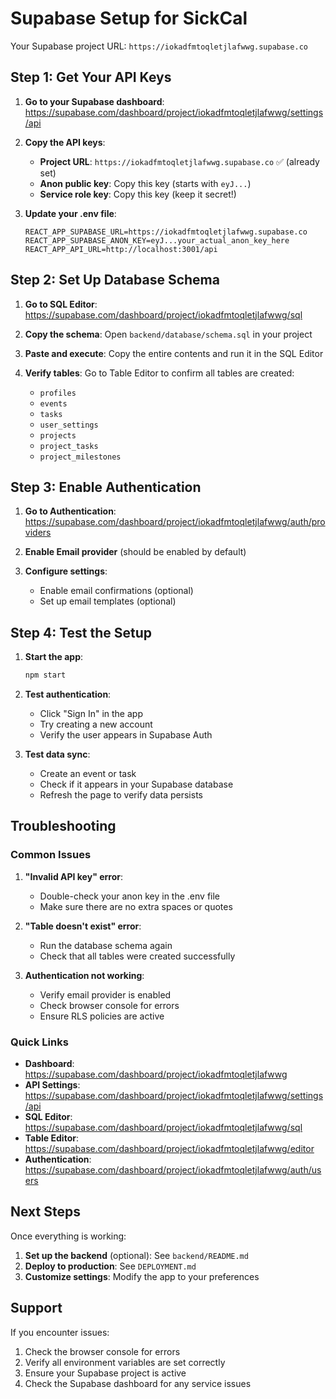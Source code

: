 # Supabase Setup for SickCal

Your Supabase project URL: `https://iokadfmtoqletjlafwwg.supabase.co`

## Step 1: Get Your API Keys

1. **Go to your Supabase dashboard**: https://supabase.com/dashboard/project/iokadfmtoqletjlafwwg/settings/api

2. **Copy the API keys**:
   - **Project URL**: `https://iokadfmtoqletjlafwwg.supabase.co` ✅ (already set)
   - **Anon public key**: Copy this key (starts with `eyJ...`)
   - **Service role key**: Copy this key (keep it secret!)

3. **Update your .env file**:
   ```env
   REACT_APP_SUPABASE_URL=https://iokadfmtoqletjlafwwg.supabase.co
   REACT_APP_SUPABASE_ANON_KEY=eyJ...your_actual_anon_key_here
   REACT_APP_API_URL=http://localhost:3001/api
   ```

## Step 2: Set Up Database Schema

1. **Go to SQL Editor**: https://supabase.com/dashboard/project/iokadfmtoqletjlafwwg/sql

2. **Copy the schema**: Open `backend/database/schema.sql` in your project

3. **Paste and execute**: Copy the entire contents and run it in the SQL Editor

4. **Verify tables**: Go to Table Editor to confirm all tables are created:
   - `profiles`
   - `events`
   - `tasks`
   - `user_settings`
   - `projects`
   - `project_tasks`
   - `project_milestones`

## Step 3: Enable Authentication

1. **Go to Authentication**: https://supabase.com/dashboard/project/iokadfmtoqletjlafwwg/auth/providers

2. **Enable Email provider** (should be enabled by default)

3. **Configure settings**:
   - Enable email confirmations (optional)
   - Set up email templates (optional)

## Step 4: Test the Setup

1. **Start the app**:
   ```bash
   npm start
   ```

2. **Test authentication**:
   - Click "Sign In" in the app
   - Try creating a new account
   - Verify the user appears in Supabase Auth

3. **Test data sync**:
   - Create an event or task
   - Check if it appears in your Supabase database
   - Refresh the page to verify data persists

## Troubleshooting

### Common Issues

1. **"Invalid API key" error**:
   - Double-check your anon key in the .env file
   - Make sure there are no extra spaces or quotes

2. **"Table doesn't exist" error**:
   - Run the database schema again
   - Check that all tables were created successfully

3. **Authentication not working**:
   - Verify email provider is enabled
   - Check browser console for errors
   - Ensure RLS policies are active

### Quick Links

- **Dashboard**: https://supabase.com/dashboard/project/iokadfmtoqletjlafwwg
- **API Settings**: https://supabase.com/dashboard/project/iokadfmtoqletjlafwwg/settings/api
- **SQL Editor**: https://supabase.com/dashboard/project/iokadfmtoqletjlafwwg/sql
- **Table Editor**: https://supabase.com/dashboard/project/iokadfmtoqletjlafwwg/editor
- **Authentication**: https://supabase.com/dashboard/project/iokadfmtoqletjlafwwg/auth/users

## Next Steps

Once everything is working:

1. **Set up the backend** (optional): See `backend/README.md`
2. **Deploy to production**: See `DEPLOYMENT.md`
3. **Customize settings**: Modify the app to your preferences

## Support

If you encounter issues:
1. Check the browser console for errors
2. Verify all environment variables are set correctly
3. Ensure your Supabase project is active
4. Check the Supabase dashboard for any service issues

